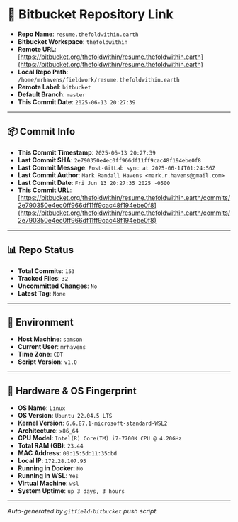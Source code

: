 # 🔗 Bitbucket Repository Link

- **Repo Name**: `resume.thefoldwithin.earth`
- **Bitbucket Workspace**: `thefoldwithin`
- **Remote URL**: [https://bitbucket.org/thefoldwithin/resume.thefoldwithin.earth](https://bitbucket.org/thefoldwithin/resume.thefoldwithin.earth)
- **Local Repo Path**: `/home/mrhavens/fieldwork/resume.thefoldwithin.earth`
- **Remote Label**: `bitbucket`
- **Default Branch**: `master`
- **This Commit Date**: `2025-06-13 20:27:39`

---

## 📦 Commit Info

- **This Commit Timestamp**: `2025-06-13 20:27:39`
- **Last Commit SHA**: `2e790350e4ec0ff966df11ff9cac48f194ebe0f8`
- **Last Commit Message**: `Post-GitLab sync at 2025-06-14T01:24:56Z`
- **Last Commit Author**: `Mark Randall Havens <mark.r.havens@gmail.com>`
- **Last Commit Date**: `Fri Jun 13 20:27:35 2025 -0500`
- **This Commit URL**: [https://bitbucket.org/thefoldwithin/resume.thefoldwithin.earth/commits/2e790350e4ec0ff966df11ff9cac48f194ebe0f8](https://bitbucket.org/thefoldwithin/resume.thefoldwithin.earth/commits/2e790350e4ec0ff966df11ff9cac48f194ebe0f8)

---

## 📊 Repo Status

- **Total Commits**: `153`
- **Tracked Files**: `32`
- **Uncommitted Changes**: `No`
- **Latest Tag**: `None`

---

## 🧭 Environment

- **Host Machine**: `samson`
- **Current User**: `mrhavens`
- **Time Zone**: `CDT`
- **Script Version**: `v1.0`

---

## 🧬 Hardware & OS Fingerprint

- **OS Name**: `Linux`
- **OS Version**: `Ubuntu 22.04.5 LTS`
- **Kernel Version**: `6.6.87.1-microsoft-standard-WSL2`
- **Architecture**: `x86_64`
- **CPU Model**: `Intel(R) Core(TM) i7-7700K CPU @ 4.20GHz`
- **Total RAM (GB)**: `23.44`
- **MAC Address**: `00:15:5d:11:35:bd`
- **Local IP**: `172.28.107.95`
- **Running in Docker**: `No`
- **Running in WSL**: `Yes`
- **Virtual Machine**: `wsl`
- **System Uptime**: `up 3 days, 3 hours`

---

_Auto-generated by `gitfield-bitbucket` push script._
